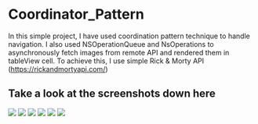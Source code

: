 # Coordinator_Pattern
In this simple project, I have used coordination pattern technique to handle navigation. I also used NSOperationQueue and NsOperations to asynchronously fetch images from remote API and rendered them in tableView cell.
To achieve this, I use simple Rick & Morty API (https://rickandmortyapi.com/)
## Take a look at the screenshots down here

![](/Screenshots/R_Mshot.png)
![](Screenshots/0.jpg)
![](Screenshots/1.jpg)
![](Screenshots/2.jpg)
![](Screenshots/3.jpg)
![](Screenshots/4.jpg)
